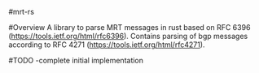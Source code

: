 #mrt-rs

#Overview
A library to parse MRT messages in rust based on RFC 6396
(https://tools.ietf.org/html/rfc6396). Contains parsing of bgp messages
according to RFC 4271 (https://tools.ietf.org/html/rfc4271).

#TODO
-complete initial implementation
